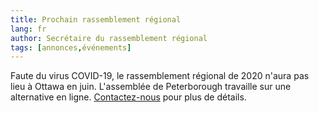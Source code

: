 ```yaml
---
title: Prochain rassemblement régional
lang: fr
author: Secrétaire du rassemblement régional
tags: [annonces,événements]
---
```

Faute du virus COVID-19, le rassemblement régional de 2020 n'aura pas lieu à Ottawa en juin. L'assemblée de Peterborough travaille sur une alternative en ligne. [Contactez-nous](/contact-fr.html) pour plus de détails. 
